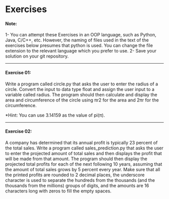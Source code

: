 # Exercises

#### Note: 

1- You can attempt these Exercises in an OOP language, such as Python, Java, C/C++, etc. However, the naming of files used in the text of the exercises below presumes that python is used. You can change the file extension to the relevant language which you prefer to use.
2- Save your solution on your git repository.

------------
 
#### Exercise 01: 
Write a program called circle.py that asks the user to enter the radius of a circle. Convert the input to data type float and assign the user input to a variable called radius. The program should then calculate and display the area and circumference of the circle using πr2 for the area and 2πr for the circumference.

*Hint: You can use 3.14159 as the value of pi(π).

------------
#### Exercise 02: 
A company has determined that its annual profit is typically 23 percent of the total sales. Write a program called sales_prediction.py that asks the user to enter the projected amount of total sales and then displays the profit that will be made from that amount. The program should then display the projected total profits for each of the next following 10 years, assuming that the amount of total sales grows by 5 percent every year.
Make sure that all the printed profits are rounded to 2 decimal places, the underscore character is used to separate the hundreds from the thousands (and the thousands from the millions) groups of digits, and the amounts are 16 characters long with zeros to fill the empty spaces.
